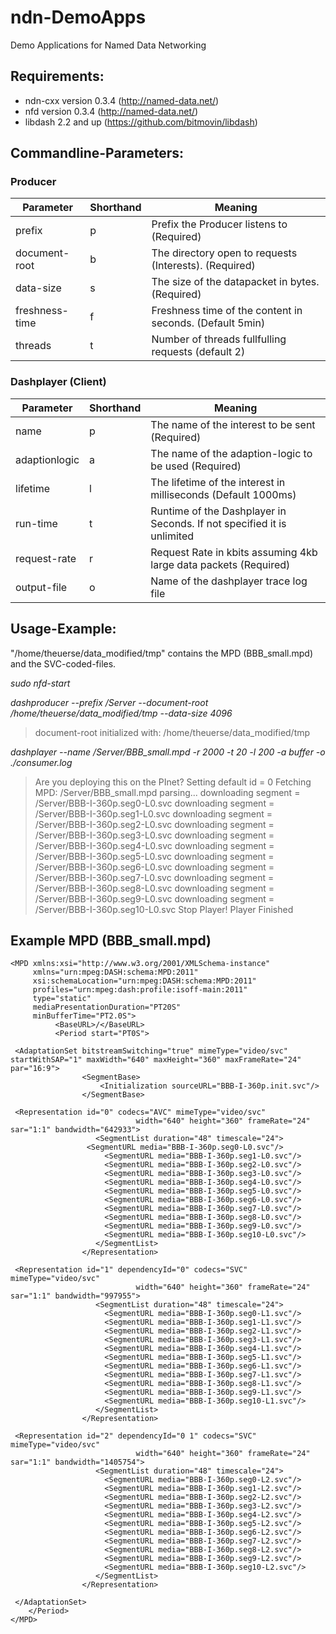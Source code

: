 # ndn-DemoApps
Demo Applications for Named Data Networking

## Requirements:
* ndn-cxx version 0.3.4 (http://named-data.net/)
* nfd	version 0.3.4 (http://named-data.net/)
* libdash 2.2 and up (https://github.com/bitmovin/libdash)

## Commandline-Parameters:
### Producer
| Parameter|Shorthand| Meaning                                                         |
|-----------|---------|-----------------------------------------------------------------|
|prefix|p|Prefix the Producer listens to (Required)|
|document-root|b|The directory open to requests (Interests). (Required)|
|data-size|s |The size of the datapacket in bytes. (Required)|
|freshness-time|f |Freshness time of the content in seconds. (Default 5min)|
|threads| t |Number of threads fullfulling requests (default 2)|

### Dashplayer (Client)
| Parameter|Shorthand| Meaning                                                         |
|-----------|---------|-----------------------------------------------------------------|
|    name|p         |                  The name of the interest to be sent (Required)|
|    adaptionlogic|a|                The name of the adaption-logic to be used (Required)|
|    lifetime|l     |                    The lifetime of the interest in milliseconds (Default 1000ms)|
|   run-time|t      |                 Runtime of the Dashplayer in Seconds. If not specified it is unlimited|
|   request-rate|r  |              Request Rate in kbits assuming 4kb large data packets (Required)|
|   output-file|o   |                Name of the dashplayer trace log file|


## Usage-Example:
"/home/theuerse/data_modified/tmp" contains the MPD (BBB_small.mpd) and the SVC-coded-files.

*sudo nfd-start*


*dashproducer --prefix /Server --document-root /home/theuerse/data_modified/tmp --data-size 4096*
>document-root initialized with: /home/theuerse/data_modified/tmp


*dashplayer --name /Server/BBB_small.mpd -r 2000 -t 20 -l 200 -a buffer -o ./consumer.log*
>Are you deploying this on the PInet? Setting default id = 0
>Fetching MPD: /Server/BBB_small.mpd
>parsing...
>downloading segment = /Server/BBB-I-360p.seg0-L0.svc
>downloading segment = /Server/BBB-I-360p.seg1-L0.svc
>downloading segment = /Server/BBB-I-360p.seg2-L0.svc
>downloading segment = /Server/BBB-I-360p.seg3-L0.svc
>downloading segment = /Server/BBB-I-360p.seg4-L0.svc
>downloading segment = /Server/BBB-I-360p.seg5-L0.svc
>downloading segment = /Server/BBB-I-360p.seg6-L0.svc
>downloading segment = /Server/BBB-I-360p.seg7-L0.svc
>downloading segment = /Server/BBB-I-360p.seg8-L0.svc
>downloading segment = /Server/BBB-I-360p.seg9-L0.svc
>downloading segment = /Server/BBB-I-360p.seg10-L0.svc
>Stop Player!
>Player Finished
>
## Example MPD (BBB_small.mpd)


<?xml version="1.0" encoding="UTF-8"?>
    <MPD xmlns:xsi="http://www.w3.org/2001/XMLSchema-instance"
         xmlns="urn:mpeg:DASH:schema:MPD:2011"
         xsi:schemaLocation="urn:mpeg:DASH:schema:MPD:2011"
         profiles="urn:mpeg:dash:profile:isoff-main:2011"
         type="static"
         mediaPresentationDuration="PT20S"
         minBufferTime="PT2.0S">
              <BaseURL>/</BaseURL>
              <Period start="PT0S">
    
     <AdaptationSet bitstreamSwitching="true" mimeType="video/svc" startWithSAP="1" maxWidth="640" maxHeight="360" maxFrameRate="24" par="16:9">
                    <SegmentBase>
                        <Initialization sourceURL="BBB-I-360p.init.svc"/>
                    </SegmentBase>
    
     <Representation id="0" codecs="AVC" mimeType="video/svc"
                                width="640" height="360" frameRate="24" sar="1:1" bandwidth="642933">
                       <SegmentList duration="48" timescale="24">
                     <SegmentURL media="BBB-I-360p.seg0-L0.svc"/>
                         <SegmentURL media="BBB-I-360p.seg1-L0.svc"/>
                         <SegmentURL media="BBB-I-360p.seg2-L0.svc"/>
                         <SegmentURL media="BBB-I-360p.seg3-L0.svc"/>
                         <SegmentURL media="BBB-I-360p.seg4-L0.svc"/>
                         <SegmentURL media="BBB-I-360p.seg5-L0.svc"/>
                         <SegmentURL media="BBB-I-360p.seg6-L0.svc"/>
                         <SegmentURL media="BBB-I-360p.seg7-L0.svc"/>
                         <SegmentURL media="BBB-I-360p.seg8-L0.svc"/>
                         <SegmentURL media="BBB-I-360p.seg9-L0.svc"/>
                         <SegmentURL media="BBB-I-360p.seg10-L0.svc"/>
                       </SegmentList>
                    </Representation>
    
     <Representation id="1" dependencyId="0" codecs="SVC" mimeType="video/svc"
                                width="640" height="360" frameRate="24" sar="1:1" bandwidth="997955">
                       <SegmentList duration="48" timescale="24">
                         <SegmentURL media="BBB-I-360p.seg0-L1.svc"/>
                         <SegmentURL media="BBB-I-360p.seg1-L1.svc"/>
                         <SegmentURL media="BBB-I-360p.seg2-L1.svc"/>
                         <SegmentURL media="BBB-I-360p.seg3-L1.svc"/>
                         <SegmentURL media="BBB-I-360p.seg4-L1.svc"/>
                         <SegmentURL media="BBB-I-360p.seg5-L1.svc"/>
                         <SegmentURL media="BBB-I-360p.seg6-L1.svc"/>
                         <SegmentURL media="BBB-I-360p.seg7-L1.svc"/>
                         <SegmentURL media="BBB-I-360p.seg8-L1.svc"/>
                         <SegmentURL media="BBB-I-360p.seg9-L1.svc"/>
                         <SegmentURL media="BBB-I-360p.seg10-L1.svc"/>
                       </SegmentList>
                    </Representation>
    
     <Representation id="2" dependencyId="0 1" codecs="SVC" mimeType="video/svc"
                                width="640" height="360" frameRate="24" sar="1:1" bandwidth="1405754">
                       <SegmentList duration="48" timescale="24">
                         <SegmentURL media="BBB-I-360p.seg0-L2.svc"/>
                         <SegmentURL media="BBB-I-360p.seg1-L2.svc"/>
                         <SegmentURL media="BBB-I-360p.seg2-L2.svc"/>
                         <SegmentURL media="BBB-I-360p.seg3-L2.svc"/>
                         <SegmentURL media="BBB-I-360p.seg4-L2.svc"/>
                         <SegmentURL media="BBB-I-360p.seg5-L2.svc"/>
                         <SegmentURL media="BBB-I-360p.seg6-L2.svc"/>
                         <SegmentURL media="BBB-I-360p.seg7-L2.svc"/>
                         <SegmentURL media="BBB-I-360p.seg8-L2.svc"/>
                         <SegmentURL media="BBB-I-360p.seg9-L2.svc"/>
                         <SegmentURL media="BBB-I-360p.seg10-L2.svc"/>
                       </SegmentList>
                    </Representation>
    
     </AdaptationSet>
        </Period>
    </MPD>
